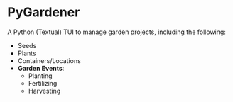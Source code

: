 # PyGardener

A Python (Textual) TUI to manage garden projects, including the following:

- Seeds
- Plants
- Containers/Locations
- **Garden Events**:
    * Planting
    * Fertilizing
    * Harvesting